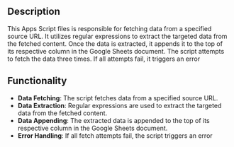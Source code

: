 ## Description

This Apps Script files is responsible for fetching data from a specified source URL. It utilizes regular expressions to extract the targeted data from the fetched content. Once the data is extracted, it appends it to the top of its respective column in the Google Sheets document.
The script attempts to fetch the data three times. If all attempts fail, it triggers an error


## Functionality

-   **Data Fetching**: The script fetches data from a specified source URL.
-   **Data Extraction**: Regular expressions are used to extract the targeted data from the fetched content.
-   **Data Appending**: The extracted data is appended to the top of its respective column in the Google Sheets document.
- **Error Handling**: If all fetch attempts fail, the script triggers an error
